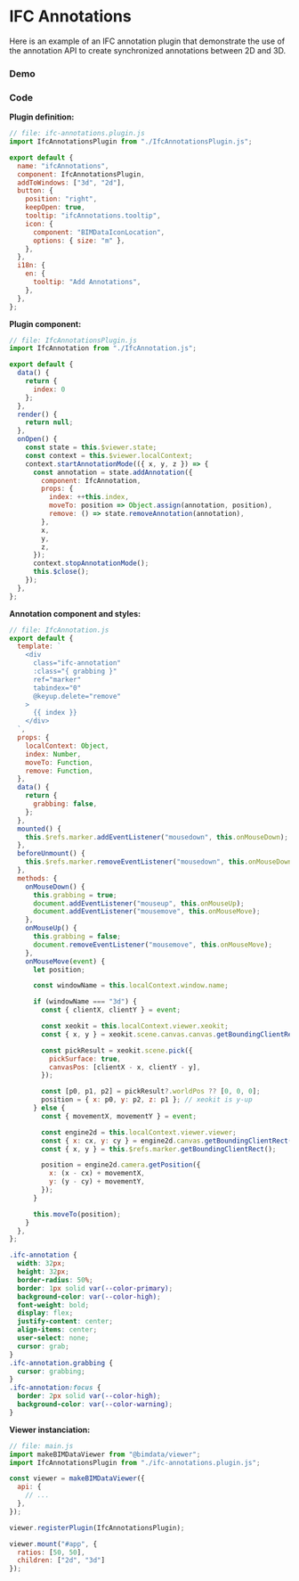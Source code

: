 # IFC Annotations

Here is an example of an IFC annotation plugin that demonstrate the use of the annotation API
to create synchronized annotations between 2D and 3D.

### Demo

<ClientOnly>
  <style>
    .ifc-annotation {
      width: 32px;
      height: 32px;
      border-radius: 50%;
      border: 1px solid var(--color-primary);
      background-color: var(--color-high);
      font-weight: bold;
      display: flex;
      justify-content: center;
      align-items: center;
      user-select: none;
      cursor: grab;
    }
    .ifc-annotation.grabbing {
      cursor: grabbing;
    }
    .ifc-annotation:focus {
      border: 2px solid var(--color-high);
      background-color: var(--color-warning);
    }
  </style>
  <BIMDataViewer config="ifcAnnotations"/>
</ClientOnly>

### Code

**Plugin definition:**
```js
// file: ifc-annotations.plugin.js
import IfcAnnotationsPlugin from "./IfcAnnotationsPlugin.js";

export default {
  name: "ifcAnnotations",
  component: IfcAnnotationsPlugin,
  addToWindows: ["3d", "2d"],
  button: {
    position: "right",
    keepOpen: true,
    tooltip: "ifcAnnotations.tooltip",
    icon: {
      component: "BIMDataIconLocation",
      options: { size: "m" },
    },
  },
  i18n: {
    en: {
      tooltip: "Add Annotations",
    },
  },
};
```

**Plugin component:**
```js
// file: IfcAnnotationsPlugin.js
import IfcAnnotation from "./IfcAnnotation.js";

export default {
  data() {
    return {
      index: 0
    };
  },
  render() {
    return null;
  },
  onOpen() {
    const state = this.$viewer.state;
    const context = this.$viewer.localContext;
    context.startAnnotationMode(({ x, y, z }) => {
      const annotation = state.addAnnotation({
        component: IfcAnnotation,
        props: {
          index: ++this.index,
          moveTo: position => Object.assign(annotation, position),
          remove: () => state.removeAnnotation(annotation),
        },
        x,
        y,
        z,
      });
      context.stopAnnotationMode();
      this.$close();
    });
  },
};
```

**Annotation component and styles:**
```js
// file: IfcAnnotation.js
export default {
  template: `
    <div
      class="ifc-annotation"
      :class="{ grabbing }"
      ref="marker"
      tabindex="0"
      @keyup.delete="remove"
    >
      {{ index }}
    </div>
  `,
  props: {
    localContext: Object,
    index: Number,
    moveTo: Function,
    remove: Function,
  },
  data() {
    return {
      grabbing: false,
    };
  },
  mounted() {
    this.$refs.marker.addEventListener("mousedown", this.onMouseDown);
  },
  beforeUnmount() {
    this.$refs.marker.removeEventListener("mousedown", this.onMouseDown);
  },
  methods: {
    onMouseDown() {
      this.grabbing = true;
      document.addEventListener("mouseup", this.onMouseUp);
      document.addEventListener("mousemove", this.onMouseMove);
    },
    onMouseUp() {
      this.grabbing = false;
      document.removeEventListener("mousemove", this.onMouseMove);
    },
    onMouseMove(event) {
      let position;

      const windowName = this.localContext.window.name;

      if (windowName === "3d") {
        const { clientX, clientY } = event;

        const xeokit = this.localContext.viewer.xeokit;
        const { x, y } = xeokit.scene.canvas.canvas.getBoundingClientRect();

        const pickResult = xeokit.scene.pick({
          pickSurface: true,
          canvasPos: [clientX - x, clientY - y],
        });

        const [p0, p1, p2] = pickResult?.worldPos ?? [0, 0, 0];
        position = { x: p0, y: p2, z: p1 }; // xeokit is y-up
      } else {
        const { movementX, movementY } = event;

        const engine2d = this.localContext.viewer.viewer;
        const { x: cx, y: cy } = engine2d.canvas.getBoundingClientRect();
        const { x, y } = this.$refs.marker.getBoundingClientRect();

        position = engine2d.camera.getPosition({
          x: (x - cx) + movementX,
          y: (y - cy) + movementY,
        });
      }

      this.moveTo(position);
    }
  },
};
```

```css
.ifc-annotation {
  width: 32px;
  height: 32px;
  border-radius: 50%;
  border: 1px solid var(--color-primary);
  background-color: var(--color-high);
  font-weight: bold;
  display: flex;
  justify-content: center;
  align-items: center;
  user-select: none;
  cursor: grab;
}
.ifc-annotation.grabbing {
  cursor: grabbing;
}
.ifc-annotation:focus {
  border: 2px solid var(--color-high);
  background-color: var(--color-warning);
}
```

**Viewer instanciation:**
```js
// file: main.js
import makeBIMDataViewer from "@bimdata/viewer";
import IfcAnnotationsPlugin from "./ifc-annotations.plugin.js";

const viewer = makeBIMDataViewer({
  api: {
    // ...
  },
});

viewer.registerPlugin(IfcAnnotationsPlugin);

viewer.mount("#app", {
  ratios: [50, 50],
  children: ["2d", "3d"]
});
```
